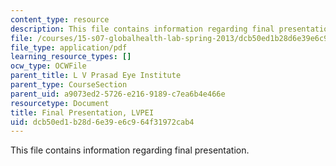 ```yaml
---
content_type: resource
description: This file contains information regarding final presentation.
file: /courses/15-s07-globalhealth-lab-spring-2013/dcb50ed1b28d6e39e6c964f31972cab4_MIT15_S07S13_final_pre_lvp.pdf
file_type: application/pdf
learning_resource_types: []
ocw_type: OCWFile
parent_title: L V Prasad Eye Institute
parent_type: CourseSection
parent_uid: a9073ed2-5726-e216-9189-c7ea6b4e466e
resourcetype: Document
title: Final Presentation, LVPEI
uid: dcb50ed1-b28d-6e39-e6c9-64f31972cab4
---
```

This file contains information regarding final presentation.

